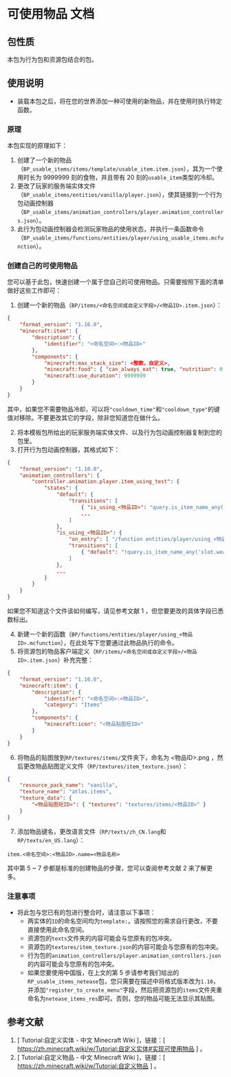 # 可使用物品 文档

## 包性质

本包为行为包和资源包结合的包。

## 使用说明


* 装载本包之后，将在您的世界添加一种可使用的新物品，并在使用时执行特定函数。

### 原理

本包实现的原理如下：

1. 创建了一个新的物品（`BP_usable_items/items/template/usable_item.item.json`），其为一个使用时长为 9999999 刻的食物，并且带有 20 刻的`usable_item`类型的冷却。
2. 更改了玩家的服务端实体文件（`BP_usable_items/entities/vanilla/player.json`），使其链接到一个行为包动画控制器（`BP_usable_items/animation_controllers/player.animation_controllers.json`）。
3. 此行为包动画控制器会检测玩家物品的使用状态，并执行一条函数命令（`BP_usable_items/functions/entities/player/using_usable_items.mcfunction`）。

### 创建自己的可使用物品

您可以基于此包，快速创建一个属于您自己的可使用物品。只需要按照下面的清单做好这些工作即可：

1. 创建一个新的物品（`BP/items/<命名空间或自定义字段>/<物品ID>.item.json`）：

``` json
{
    "format_version": "1.16.0",
    "minecraft:item": {
        "description": {
            "identifier": "<命名空间>:<物品ID>"
        },
        "components": {
            "minecraft:max_stack_size": <整数，自定义>,
            "minecraft:food": { "can_always_eat": true, "nutrition": 0, "cooldown_time": <整数，冷却时长，单位：游戏刻>, "cooldown_type": "<物品ID>" },
            "minecraft:use_duration": 9999999
        }
    }
}
```

其中，如果您不需要物品冷却，可以将`"cooldown_time"`和`"cooldown_type"`的键值对移除。不要更改其它的字段，除非您知道您在做什么。

2. 将本模板包所给出的玩家服务端实体文件、以及行为包动画控制器复制到您的包里。
3. 打开行为包动画控制器，其格式如下：

``` json
{
    "format_version": "1.10.0",
    "animation_controllers": {
        "controller.animation.player.item_using_test": {
            "states": {
                "default": {
                    "transitions": [
                        { "is_using_<物品ID>": "query.is_item_name_any('slot.weapon.mainhand', 0, '<命名空间>:<物品ID>') && query.is_using_item" },
                        ...
                    ]
                },
                "is_using_<物品ID>": {
                    "on_entry": [ "/function entities/player/using_<物品ID>" ],
                    "transitions": [
                        { "default": "!query.is_item_name_any('slot.weapon.mainhand', 0, '<命名空间>:<物品ID>') || !query.is_using_item" }
                    ]
                },
                ...
            }
        }
    }
}
```

如果您不知道这个文件该如何编写，请见参考文献 1 ，但您要更改的具体字段已悉数标出。

4. 新建一个新的函数（`BP/functions/entities/player/using_<物品ID>.mcfunction`），在此处写下您要通过此物品执行的命令。
5. 将资源包的物品客户端定义（`RP/items/<命名空间或自定义字段>/<物品ID>.item.json`）补充完整：

``` json
{
    "format_version": "1.16.0",
    "minecraft:item": {
        "description": {
            "identifier": "<命名空间>:<物品ID>",
            "category": "Items"
        },
        "components": {
            "minecraft:icon": "<物品贴图短ID>"
        }
    }
}
```

6. 将物品的贴图放到`RP/textures/items/`文件夹下，命名为 <物品ID>.png ，然后更改物品贴图定义文件（`RP/textures/item_texture.json`）：

``` json
{
    "resource_pack_name": "vanilla",
    "texture_name": "atlas.items",
    "texture_data": {
        "<物品贴图短ID>": { "textures": "textures/items/<物品ID>" }
    }
}
```

7. 添加物品键名，更改语言文件（`RP/texts/zh_CN.lang`和`RP/texts/en_US.lang`）：

```
item.<命名空间>:<物品ID>.name=<物品名称>
```

其中第 5 ~ 7 步都是标准的创建物品的步骤，您可以查阅参考文献 2 来了解更多。

### 注意事项

* 将此包与您已有的包进行整合时，请注意以下事项：
  * 两实体的`ID`的命名空间均为`template:`，请按照您的需求自行更改，不要直接使用此命名空间。
  * 资源包的`texts`文件夹的内容可能会与您原有的包冲突。
  * 资源包的`textures/item_texture.json`的内容可能会与您原有的包冲突。
  * 行为包的`animation_controllers/player.animation_controllers.json`的内容可能会与您原有的包冲突。
  * 如果您要使用中国版，在上文的第 5 步请参考我们给出的`RP_usable_items_netease`包，您只需要在描述中将格式版本改为`1.10`，并添加`"register_to_create_menu"`字段，然后把资源包的`items`文件夹重命名为`netease_items_res`即可。否则，您的物品可能无法显示其贴图。


## 参考文献

1. [ Tutorial:自定义实体 - 中文 Minecraft Wiki ]，链接：[ https://zh.minecraft.wiki/w/Tutorial:自定义实体#实现可使用物品 ] 。
2. [ Tutorial:自定义物品 - 中文 Minecraft Wiki ]，链接：[ https://zh.minecraft.wiki/w/Tutorial:自定义物品 ] 。
